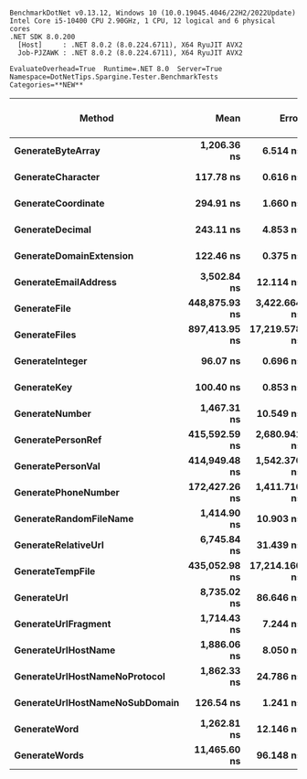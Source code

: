 ```

BenchmarkDotNet v0.13.12, Windows 10 (10.0.19045.4046/22H2/2022Update)
Intel Core i5-10400 CPU 2.90GHz, 1 CPU, 12 logical and 6 physical cores
.NET SDK 8.0.200
  [Host]     : .NET 8.0.2 (8.0.224.6711), X64 RyuJIT AVX2
  Job-PJZAWK : .NET 8.0.2 (8.0.224.6711), X64 RyuJIT AVX2

EvaluateOverhead=True  Runtime=.NET 8.0  Server=True  
Namespace=DotNetTips.Spargine.Tester.BenchmarkTests  Categories=**NEW**  

```
| Method                         | Mean          | Error         | StdDev        | StdErr       | Median        | Min           | Q1            | Q3            | Max           | Op/s         | CI99.9% Margin | Iterations | Kurtosis | MValue | Skewness | Rank | LogicalGroup | Baseline | Code Size | Gen0   | Exceptions | Completed Work Items | Lock Contentions | Allocated |
|------------------------------- |--------------:|--------------:|--------------:|-------------:|--------------:|--------------:|--------------:|--------------:|--------------:|-------------:|---------------:|-----------:|---------:|-------:|---------:|-----:|------------- |--------- |----------:|-------:|-----------:|---------------------:|-----------------:|----------:|
| **GenerateByteArray**              |   **1,206.36 ns** |      **6.514 ns** |      **6.094 ns** |     **1.573 ns** |   **1,205.43 ns** |   **1,197.89 ns** |   **1,201.66 ns** |   **1,209.37 ns** |   **1,220.67 ns** |    **828,942.0** |      **6.5144 ns** |      **15.00** |    **2.665** |  **2.000** |   **0.6747** |    **8** | *****            | **No**       |     **822 B** | **0.0343** |          **-** |                    **-** |                **-** |    **3264 B** |
| **GenerateCharacter**              |     **117.78 ns** |      **0.616 ns** |      **0.514 ns** |     **0.143 ns** |     **117.93 ns** |     **116.54 ns** |     **117.81 ns** |     **118.08 ns** |     **118.19 ns** |  **8,490,610.7** |      **0.6156 ns** |      **13.00** |    **3.615** |  **2.000** |  **-1.4346** |    **3** | *****            | **No**       |     **164 B** |      **-** |          **-** |                    **-** |                **-** |         **-** |
| **GenerateCoordinate**             |     **294.91 ns** |      **1.660 ns** |      **1.553 ns** |     **0.401 ns** |     **295.03 ns** |     **290.69 ns** |     **294.76 ns** |     **295.96 ns** |     **296.73 ns** |  **3,390,819.2** |      **1.6604 ns** |      **15.00** |    **4.297** |  **2.000** |  **-1.3530** |    **7** | *****            | **No**       |     **400 B** |      **-** |          **-** |                    **-** |                **-** |         **-** |
| **GenerateDecimal**                |     **243.11 ns** |      **4.853 ns** |      **4.540 ns** |     **1.172 ns** |     **241.37 ns** |     **237.75 ns** |     **240.74 ns** |     **245.97 ns** |     **251.04 ns** |  **4,113,381.7** |      **4.8532 ns** |      **15.00** |    **1.812** |  **2.000** |   **0.6361** |    **6** | *****            | **No**       |     **738 B** |      **-** |          **-** |                    **-** |                **-** |         **-** |
| **GenerateDomainExtension**        |     **122.46 ns** |      **0.375 ns** |      **0.332 ns** |     **0.089 ns** |     **122.36 ns** |     **121.86 ns** |     **122.27 ns** |     **122.66 ns** |     **122.94 ns** |  **8,166,241.4** |      **0.3749 ns** |      **14.00** |    **1.736** |  **2.000** |   **0.0223** |    **4** | *****            | **No**       |     **272 B** |      **-** |          **-** |                    **-** |                **-** |         **-** |
| **GenerateEmailAddress**           |   **3,502.84 ns** |     **12.114 ns** |     **11.331 ns** |     **2.926 ns** |   **3,501.71 ns** |   **3,481.85 ns** |   **3,497.80 ns** |   **3,511.98 ns** |   **3,521.00 ns** |    **285,482.5** |     **12.1139 ns** |      **15.00** |    **2.165** |  **2.000** |  **-0.2795** |   **14** | *****            | **No**       |     **487 B** |      **-** |          **-** |                    **-** |                **-** |     **185 B** |
| **GenerateFile**                   | **448,875.93 ns** |  **3,422.664 ns** |  **3,201.562 ns** |   **826.640 ns** | **449,618.33 ns** | **439,901.88 ns** | **448,216.11 ns** | **450,724.12 ns** | **452,916.63 ns** |      **2,227.8** |  **3,422.6640 ns** |      **15.00** |    **4.535** |  **2.000** |  **-1.2679** |   **19** | *****            | **No**       |   **1,024 B** |      **-** |          **-** |                    **-** |                **-** |   **14025 B** |
| **GenerateFiles**                  | **897,413.95 ns** | **17,219.578 ns** | **29,240.150 ns** | **4,807.051 ns** | **887,091.06 ns** | **867,878.96 ns** | **877,612.35 ns** | **901,145.56 ns** | **984,288.33 ns** |      **1,114.3** | **17,219.5780 ns** |      **37.00** |    **4.013** |  **2.000** |   **1.4113** |   **20** | *****            | **No**       |     **720 B** |      **-** |          **-** |                    **-** |                **-** |   **28545 B** |
| **GenerateInteger**                |      **96.07 ns** |      **0.696 ns** |      **0.617 ns** |     **0.165 ns** |      **95.97 ns** |      **95.21 ns** |      **95.62 ns** |      **96.31 ns** |      **97.35 ns** | **10,408,842.6** |      **0.6955 ns** |      **14.00** |    **2.226** |  **2.000** |   **0.5184** |    **1** | *****            | **No**       |     **320 B** |      **-** |          **-** |                    **-** |                **-** |         **-** |
| **GenerateKey**                    |     **100.40 ns** |      **0.853 ns** |      **0.798 ns** |     **0.206 ns** |     **100.23 ns** |      **99.46 ns** |      **99.79 ns** |     **100.83 ns** |     **102.10 ns** |  **9,960,455.2** |      **0.8532 ns** |      **15.00** |    **2.341** |  **2.000** |   **0.7489** |    **2** | *****            | **No**       |     **239 B** | **0.0010** |          **-** |                    **-** |                **-** |      **88 B** |
| **GenerateNumber**                 |   **1,467.31 ns** |     **10.549 ns** |      **9.352 ns** |     **2.499 ns** |   **1,467.36 ns** |   **1,453.89 ns** |   **1,461.83 ns** |   **1,471.08 ns** |   **1,485.00 ns** |    **681,517.6** |     **10.5494 ns** |      **14.00** |    **2.004** |  **2.000** |   **0.2206** |   **11** | *****            | **No**       |     **735 B** |      **-** |          **-** |                    **-** |                **-** |      **80 B** |
| **GeneratePersonRef**              | **415,592.59 ns** |  **2,680.941 ns** |  **2,507.754 ns** |   **647.499 ns** | **415,965.14 ns** | **410,287.45 ns** | **414,158.96 ns** | **417,008.79 ns** | **420,237.79 ns** |      **2,406.2** |  **2,680.9413 ns** |      **15.00** |    **2.486** |  **2.000** |  **-0.2820** |   **19** | *****            | **No**       |   **1,089 B** |      **-** |          **-** |                    **-** |                **-** |    **4215 B** |
| **GeneratePersonVal**              | **414,949.48 ns** |  **1,542.376 ns** |  **1,287.954 ns** |   **357.214 ns** | **415,317.36 ns** | **412,591.28 ns** | **414,645.83 ns** | **415,799.19 ns** | **416,827.51 ns** |      **2,409.9** |  **1,542.3765 ns** |      **13.00** |    **2.020** |  **2.000** |  **-0.5960** |   **19** | *****            | **No**       |   **1,169 B** |      **-** |          **-** |                    **-** |                **-** |    **4509 B** |
| **GeneratePhoneNumber**            | **172,427.26 ns** |  **1,411.710 ns** |  **1,320.514 ns** |   **340.955 ns** | **172,692.55 ns** | **170,581.13 ns** | **171,007.07 ns** | **173,492.22 ns** | **174,133.98 ns** |      **5,799.5** |  **1,411.7096 ns** |      **15.00** |    **1.279** |  **2.000** |  **-0.2048** |   **18** | *****            | **No**       |     **475 B** | **0.4883** |          **-** |                    **-** |                **-** |   **51278 B** |
| **GenerateRandomFileName**         |   **1,414.90 ns** |     **10.903 ns** |      **9.105 ns** |     **2.525 ns** |   **1,414.69 ns** |   **1,396.74 ns** |   **1,408.98 ns** |   **1,422.70 ns** |   **1,427.20 ns** |    **706,761.9** |     **10.9034 ns** |      **13.00** |    **1.954** |  **2.000** |  **-0.2573** |   **10** | *****            | **No**       |     **582 B** | **0.0019** |          **-** |                    **-** |                **-** |     **296 B** |
| **GenerateRelativeUrl**            |   **6,745.84 ns** |     **31.439 ns** |     **29.408 ns** |     **7.593 ns** |   **6,738.53 ns** |   **6,700.40 ns** |   **6,728.61 ns** |   **6,760.00 ns** |   **6,807.01 ns** |    **148,239.4** |     **31.4389 ns** |      **15.00** |    **2.281** |  **2.000** |   **0.4611** |   **15** | *****            | **No**       |     **570 B** |      **-** |          **-** |                    **-** |                **-** |     **473 B** |
| **GenerateTempFile**               | **435,052.98 ns** | **17,214.160 ns** | **50,756.339 ns** | **5,075.634 ns** | **414,492.38 ns** | **371,573.14 ns** | **396,970.63 ns** | **470,737.43 ns** | **576,826.17 ns** |      **2,298.6** | **17,214.1600 ns** |     **100.00** |    **2.515** |  **3.517** |   **0.6572** |   **19** | *****            | **No**       |     **417 B** |      **-** |          **-** |                    **-** |                **-** |    **2561 B** |
| **GenerateUrl**                    |   **8,735.02 ns** |     **86.646 ns** |     **81.049 ns** |    **20.927 ns** |   **8,761.23 ns** |   **8,564.03 ns** |   **8,690.96 ns** |   **8,788.51 ns** |   **8,831.71 ns** |    **114,481.7** |     **86.6464 ns** |      **15.00** |    **2.216** |  **2.000** |  **-0.7908** |   **16** | *****            | **No**       |     **276 B** |      **-** |          **-** |                    **-** |                **-** |     **860 B** |
| **GenerateUrlFragment**            |   **1,714.43 ns** |      **7.244 ns** |      **6.776 ns** |     **1.750 ns** |   **1,714.93 ns** |   **1,703.42 ns** |   **1,708.81 ns** |   **1,717.69 ns** |   **1,728.23 ns** |    **583,284.7** |      **7.2442 ns** |      **15.00** |    **2.135** |  **2.000** |   **0.2328** |   **12** | *****            | **No**       |     **302 B** |      **-** |          **-** |                    **-** |                **-** |     **102 B** |
| **GenerateUrlHostName**            |   **1,886.06 ns** |      **8.050 ns** |      **7.136 ns** |     **1.907 ns** |   **1,886.59 ns** |   **1,876.43 ns** |   **1,880.02 ns** |   **1,888.93 ns** |   **1,898.94 ns** |    **530,205.2** |      **8.0497 ns** |      **14.00** |    **2.028** |  **2.000** |   **0.2872** |   **13** | *****            | **No**       |     **280 B** | **0.0019** |          **-** |                    **-** |                **-** |     **206 B** |
| **GenerateUrlHostNameNoProtocol**  |   **1,862.33 ns** |     **24.786 ns** |     **23.185 ns** |     **5.986 ns** |   **1,865.69 ns** |   **1,830.26 ns** |   **1,843.43 ns** |   **1,881.95 ns** |   **1,897.24 ns** |    **536,960.9** |     **24.7864 ns** |      **15.00** |    **1.387** |  **2.000** |   **0.0089** |   **13** | *****            | **No**       |     **339 B** |      **-** |          **-** |                    **-** |                **-** |     **120 B** |
| **GenerateUrlHostNameNoSubDomain** |     **126.54 ns** |      **1.241 ns** |      **1.161 ns** |     **0.300 ns** |     **126.79 ns** |     **124.50 ns** |     **125.59 ns** |     **127.59 ns** |     **128.08 ns** |  **7,902,345.2** |      **1.2410 ns** |      **15.00** |    **1.544** |  **2.000** |  **-0.1715** |    **5** | *****            | **No**       |     **239 B** |      **-** |          **-** |                    **-** |                **-** |         **-** |
| **GenerateWord**                   |   **1,262.81 ns** |     **12.146 ns** |     **11.362 ns** |     **2.934 ns** |   **1,263.65 ns** |   **1,231.72 ns** |   **1,259.45 ns** |   **1,270.76 ns** |   **1,276.00 ns** |    **791,887.4** |     **12.1461 ns** |      **15.00** |    **4.124** |  **2.000** |  **-1.1925** |    **9** | *****            | **No**       |     **375 B** |      **-** |          **-** |                    **-** |                **-** |      **48 B** |
| **GenerateWords**                  |  **11,465.60 ns** |     **96.148 ns** |     **85.232 ns** |    **22.779 ns** |  **11,493.64 ns** |  **11,219.91 ns** |  **11,424.91 ns** |  **11,518.60 ns** |  **11,557.70 ns** |     **87,217.4** |     **96.1475 ns** |      **14.00** |    **5.139** |  **2.000** |  **-1.5643** |   **17** | *****            | **No**       |     **705 B** |      **-** |          **-** |                    **-** |                **-** |     **544 B** |
